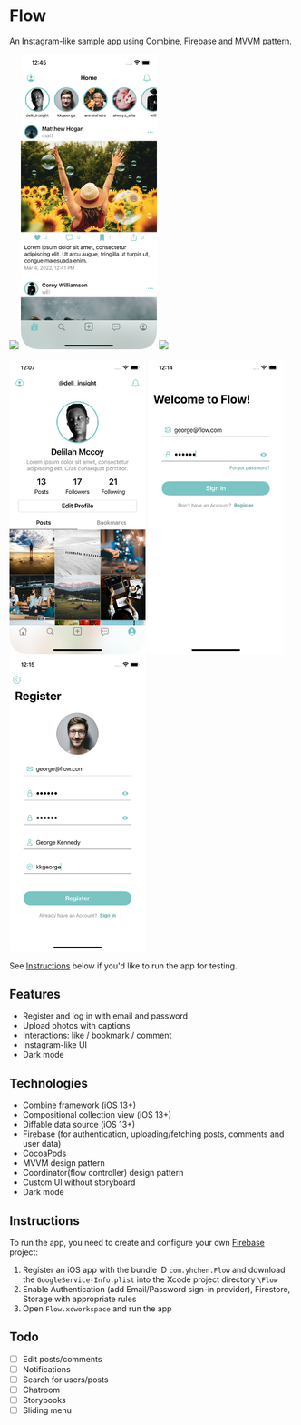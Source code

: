 # Flow
An Instagram-like sample app using Combine, Firebase and MVVM pattern.

<img src="/Demo/demo.gif" width="240">   <img src="/Demo/home-screen.png" width="240">   <img src="/Demo/search-screen.png" width="240">

<img src="/Demo/profile-screen.png" width="240">   <img src="/Demo/login-screen.png" width="240">   <img src="/Demo/register-screen.png" width="240">   

See [Instructions](#instructions) below if you'd like to run the app for testing.

## Features
- Register and log in with email and password
- Upload photos with captions
- Interactions: like / bookmark / comment
- Instagram-like UI
- Dark mode

## Technologies
- Combine framework (iOS 13+)
- Compositional collection view (iOS 13+)
- Diffable data source (iOS 13+)
- Firebase (for authentication, uploading/fetching posts, comments and user data)
- CocoaPods
- MVVM design pattern
- Coordinator(flow controller) design pattern
- Custom UI without storyboard
- Dark mode

## Instructions
To run the app, you need to create and configure your own [Firebase](https://console.firebase.google.com/) project:
1. Register an iOS app with the bundle ID `com.yhchen.Flow` and download the `GoogleService-Info.plist` into the Xcode project directory `\Flow`
2. Enable Authentication (add Email/Password sign-in provider), Firestore, Storage with appropriate rules
3. Open `Flow.xcworkspace` and run the app

## Todo
- [ ] Edit posts/comments
- [ ] Notifications
- [ ] Search for users/posts
- [ ] Chatroom
- [ ] Storybooks
- [ ] Sliding menu
